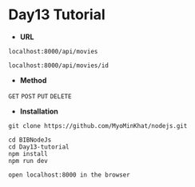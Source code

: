 # Day13 Tutorial

- **URL**
```
localhost:8000/api/movies

localhost:8000/api/movies/id

```

- **Method**

`GET`
`POST`
`PUT`
`DELETE`

- **Installation**
```
git clone https://github.com/MyoMinKhat/nodejs.git

cd BIBNodeJs
cd Day13-tutorial
npm install
npm run dev

open localhost:8000 in the browser
```
